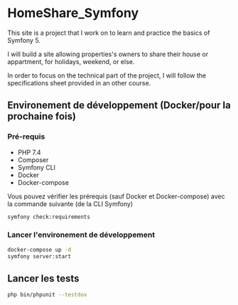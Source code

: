 # HomeShare_Symfony

This site is a project that I work on to learn and practice the basics of Symfony 5.

I will build a site allowing properties's owners to share their house or appartment, for holidays, weekend, or else.

In order to focus on the technical part of the project, I will follow the specifications sheet provided in an other course. 

## Environement de développement (Docker/pour la prochaine fois)

### Pré-requis

* PHP 7.4
* Composer
* Symfony CLI
* Docker
* Docker-compose
  
Vous pouvez vérifier les prérequis (sauf Docker et Docker-compose) avec la commande suivante (de la CLI Symfony)

```bash
symfony check:requirements
```
### Lancer l'environement de développement

```bash
docker-compose up -d
symfony server:start
```

## Lancer les tests

```bash
php bin/phpunit --testdox
```